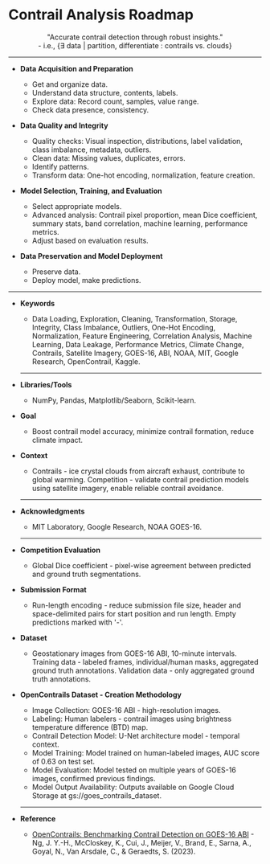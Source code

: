 # Contrail Analysis Roadmap

<center>

"Accurate contrail detection through robust insights."
 <br> - i.e., $\{∃ \text{ data | partition, differentiate : contrails vs. clouds}\}$

</center>

---

- **Data Acquisition and Preparation**
  - Get and organize data.
  - Understand data structure, contents, labels.
  - Explore data: Record count, samples, value range.
  - Check data presence, consistency.
  
- **Data Quality and Integrity**
  - Quality checks: Visual inspection, distributions, label validation, class imbalance, metadata, outliers.
  - Clean data: Missing values, duplicates, errors.
  - Identify patterns.
  - Transform data: One-hot encoding, normalization, feature creation.
  
- **Model Selection, Training, and Evaluation**
  - Select appropriate models.
  - Advanced analysis: Contrail pixel proportion, mean Dice coefficient, summary stats, band correlation, machine learning, performance metrics.
  - Adjust based on evaluation results.
  
- **Data Preservation and Model Deployment**
  - Preserve data.
  - Deploy model, make predictions.

---
- **Keywords**
  - Data Loading, Exploration, Cleaning, Transformation, Storage, Integrity, Class Imbalance, Outliers, One-Hot Encoding, Normalization, Feature Engineering, Correlation Analysis, Machine Learning, Data Leakage, Performance Metrics, Climate Change, Contrails, Satellite Imagery, GOES-16, ABI, NOAA, MIT, Google Research, OpenContrail, Kaggle.
  ---
- **Libraries/Tools**
  - NumPy, Pandas, Matplotlib/Seaborn, Scikit-learn.
  
- **Goal**
  - Boost contrail model accuracy, minimize contrail formation, reduce climate impact.
  
- **Context**
  - Contrails - ice crystal clouds from aircraft exhaust, contribute to global warming. Competition - validate contrail prediction models using satellite imagery, enable reliable contrail avoidance.
  ---
- **Acknowledgments**
  - MIT Laboratory, Google Research, NOAA GOES-16.
  ---
- **Competition Evaluation**
  - Global Dice coefficient - pixel-wise agreement between predicted and ground truth segmentations.
  
- **Submission Format**
  - Run-length encoding - reduce submission file size, header and space-delimited pairs for start position and run length. Empty predictions marked with '-'.
  
- **Dataset**
  - Geostationary images from GOES-16 ABI, 10-minute intervals. Training data - labeled frames, individual/human masks, aggregated ground truth annotations. Validation data - only aggregated ground truth annotations. 
  
- **OpenContrails Dataset - Creation Methodology**
  - Image Collection: GOES-16 ABI - high-resolution images.
  - Labeling: Human labelers - contrail images using brightness temperature difference (BTD) map.
  - Contrail Detection Model: U-Net architecture model - temporal context.
  - Model Training: Model trained on human-labeled images, AUC score of 0.63 on test set.
  - Model Evaluation: Model tested on multiple years of GOES-16 images, confirmed previous findings.
  - Model Output Availability: Outputs available on Google Cloud Storage at gs://goes_contrails_dataset.
  ---
- **Reference**
  - [OpenContrails: Benchmarking Contrail Detection on GOES-16 ABI](https://arxiv.org/abs/2304.02122) - Ng, J. Y.-H., McCloskey, K., Cui, J., Meijer, V., Brand, E., Sarna, A., Goyal, N., Van Arsdale, C., & Geraedts, S. (2023).